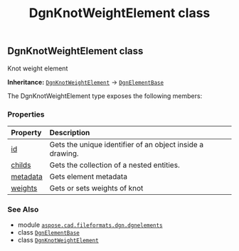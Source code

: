 ﻿---
title: DgnKnotWeightElement class
second_title: Aspose.CAD for Python via .NET API References
description: 
type: docs
weight: 160
url: /python-net/aspose.cad.fileformats.dgn.dgnelements/dgnknotweightelement/
is_root: false
---

## DgnKnotWeightElement class

Knot weight element



**Inheritance:** [`DgnKnotWeightElement`](/cad/python-net/aspose.cad.fileformats.dgn.dgnelements/dgnknotweightelement) → 
[`DgnElementBase`](/cad/python-net/aspose.cad.fileformats.dgn.dgnelements/dgnelementbase)



The DgnKnotWeightElement type exposes the following members:

### Properties
| Property | Description |
| :- | :- |
| [id](/cad/python-net/aspose.cad.fileformats.dgn.dgnelements/dgnknotweightelement/id) | Gets the unique identifier of an object inside a drawing. |
| [childs](/cad/python-net/aspose.cad.fileformats.dgn.dgnelements/dgnknotweightelement/childs) | Gets the collection of a nested entities. |
| [metadata](/cad/python-net/aspose.cad.fileformats.dgn.dgnelements/dgnknotweightelement/metadata) | Gets element metadata |
| [weights](/cad/python-net/aspose.cad.fileformats.dgn.dgnelements/dgnknotweightelement/weights) | Gets or sets weights of knot |



### See Also
* module [`aspose.cad.fileformats.dgn.dgnelements`](..)
* class [`DgnElementBase`](/cad/python-net/aspose.cad.fileformats.dgn.dgnelements/dgnelementbase)
* class [`DgnKnotWeightElement`](/cad/python-net/aspose.cad.fileformats.dgn.dgnelements/dgnknotweightelement)

